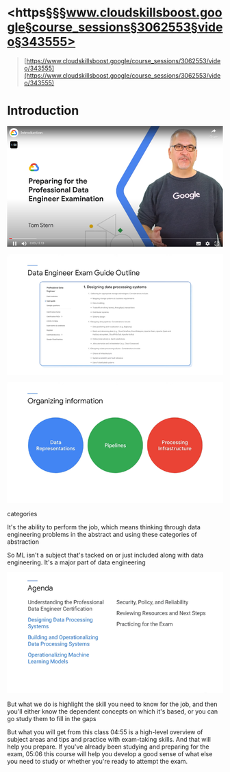 # <https§§§www.cloudskillsboost.google§course_sessions§3062553§video§343555>

> [https://www.cloudskillsboost.google/course_sessions/3062553/video/343555](https://www.cloudskillsboost.google/course_sessions/3062553/video/343555)


# Introduction

 ![1687905703318.png](./1687905703318.png)

 ![1687905710726.png](./1687905710726.png)

 ![1687905738968.png](./1687905738968.png)

categories

It's the ability to perform the job, which means thinking through data engineering problems in the abstract and using these categories of abstraction


So ML isn't a subject that's tacked on or just included along with data engineering. It's a major part of data engineering

 ![1687905903281.png](./1687905903281.png)

But what we do is highlight the skill you need to know for the job, and then you'll either know the dependent concepts on which it's based,
or you can go study them to fill in the gaps


But what you will get from this class
04:55
is a high-level overview of subject areas and tips and practice with exam-taking skills. And that will help you prepare. If you've already been studying and preparing for the exam,
05:06
this course will help you develop a good sense of what else you need to study or whether you're ready to attempt the exam.
